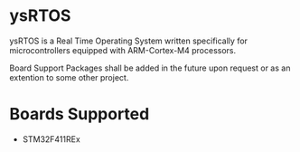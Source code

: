 # ysRTOS
 ysRTOS is a Real Time Operating System written specifically for microcontrollers equipped with ARM-Cortex-M4 processors.
 
 Board Support Packages shall be added in the future upon request or as an extention to some other project.

# Boards Supported
 + STM32F411REx
